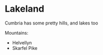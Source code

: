Lakeland
========

Cumbria has some pretty hills, and lakes too

Mountains:
* Helvellyn
* Skarfel Pike
